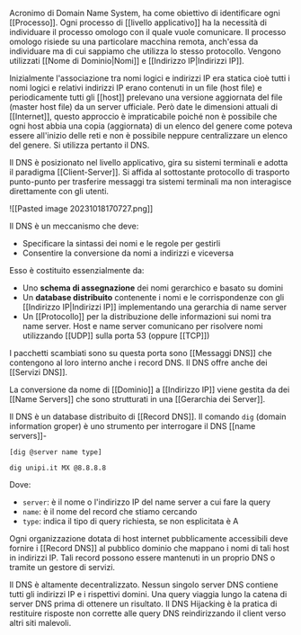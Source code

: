 Acronimo di Domain Name System, ha come obiettivo di identificare ogni [[Processo]].
Ogni processo di [[livello applicativo]] ha la necessità di individuare il processo omologo con il quale vuole comunicare. Il processo omologo risiede su una particolare macchina remota, anch'essa da individuare ma di cui sappiamo che utilizza lo stesso protocollo.
Vengono utilizzati [[Nome di Dominio|Nomi]] e [[Indirizzo IP|Indirizzi IP]].

Inizialmente l'associazione tra nomi logici e indirizzi IP era statica cioè tutti i nomi logici e relativi indirizzi IP erano contenuti in un file (host file) e periodicamente tutti gli [[host]] prelevano una versione aggiornata del file (master host file) da un server ufficiale.
Però date le dimensioni attuali di [[Internet]], questo approccio è impraticabile poiché non è possibile che ogni host abbia una copia (aggiornata) di un elenco del genere come poteva essere all'inizio delle reti e non è possibile neppure centralizzare un elenco del genere.
Si utilizza pertanto il DNS.

Il DNS è posizionato nel livello applicativo, gira su sistemi terminali e adotta il paradigma [[Client-Server]].
Si affida al sottostante protocollo di trasporto punto-punto per trasferire messaggi tra sistemi terminali ma non interagisce direttamente con gli utenti.

![[Pasted image 20231018170727.png]]

Il DNS è un meccanismo che deve:
- Specificare la sintassi dei nomi e le regole per gestirli
- Consentire la conversione da nomi a indirizzi e viceversa

Esso è costituito essenzialmente da:
- Uno **schema di assegnazione** dei nomi gerarchico e basato su domini
- Un **database distribuito** contenente i nomi e le corrispondenze con gli [[Indirizzo IP|Indirizzi IP]] implementando una gerarchia di name server
- Un [[Protocollo]] per la distribuzione delle informazioni sui nomi tra name server. Host e name server comunicano per risolvere nomi utilizzando [[UDP]] sulla porta 53 (oppure [[TCP]])

I pacchetti scambiati sono su questa porta sono [[Messaggi DNS]] che contengono al loro interno anche i record DNS.
Il DNS offre anche dei [[Servizi DNS]].

La conversione da nome di [[Dominio]] a [[Indirizzo IP]] viene gestita da dei [[Name Servers]] che sono strutturati in una [[Gerarchia dei Server]].


Il DNS è un database distribuito di [[Record DNS]].
Il comando `dig` (domain information groper) è uno strumento per interrogare il DNS [[name servers]]-
```dns
[dig @server name type]

dig unipi.it MX @8.8.8.8
``` 
Dove:
- `server`: è il nome o l'indirizzo IP del name server a cui fare la query
- `name`: è il nome del record che stiamo cercando
- `type`: indica il tipo di query richiesta, se non esplicitata è A

Ogni organizzazione dotata di host internet pubblicamente accessibili deve fornire i [[Record DNS]] al pubblico dominio che mappano i nomi di tali host in indirizzi IP.
Tali record possono essere mantenuti in un proprio DNS o tramite un gestore di servizi.

Il DNS è altamente decentralizzato. Nessun singolo server DNS contiene tutti gli indirizzi IP e i rispettivi domini. Una query viaggia lungo la catena di server DNS prima di ottenere un risultato. Il DNS Hijacking è la pratica di restituire risposte non corrette alle query DNS reindirizzando il client verso altri siti malevoli.

